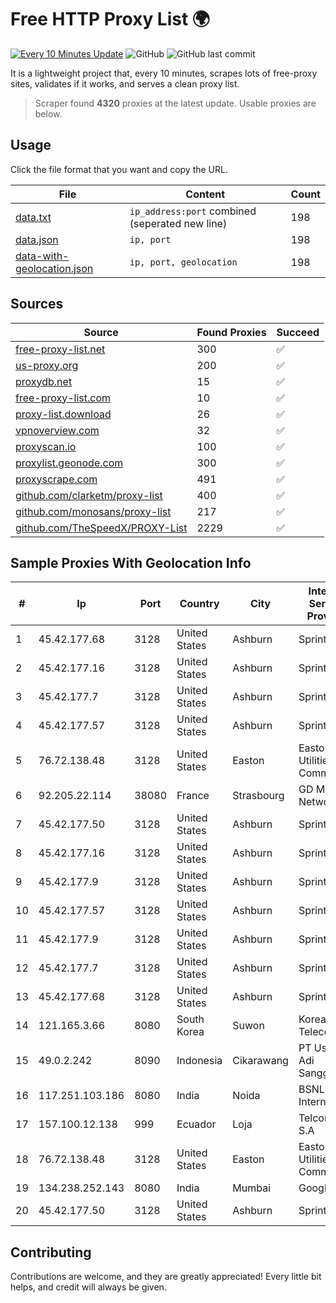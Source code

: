 
# Free HTTP Proxy List 🌍

[![Every 10 Minutes Update](https://github.com/mertguvencli/http-proxy-list/actions/workflows/main.yml/badge.svg?branch=main)](https://github.com/mertguvencli/http-proxy-list/actions/workflows/main.yml)
![GitHub](https://img.shields.io/github/license/mertguvencli/http-proxy-list)
![GitHub last commit](https://img.shields.io/github/last-commit/mertguvencli/http-proxy-list)

It is a lightweight project that, every 10 minutes, scrapes lots of free-proxy sites, validates if it works, and serves a clean proxy list.


> Scraper found **4320** proxies at the latest update. Usable proxies are below.

## Usage

Click the file format that you want and copy the URL.


|File|Content|Count|
|----|-------|-----|
|[data.txt](https://raw.githubusercontent.com/mertguvencli/http-proxy-list/main/proxy-list/data.txt)|`ip_address:port` combined (seperated new line)|198|
|[data.json](https://raw.githubusercontent.com/mertguvencli/http-proxy-list/main/proxy-list/data.json)|`ip, port`|198|
|[data-with-geolocation.json](https://raw.githubusercontent.com/mertguvencli/http-proxy-list/main/proxy-list/data-with-geolocation.json)|`ip, port, geolocation`|198|

## Sources

|Source|Found Proxies|Succeed|
|------|-------------|-------|
|[free-proxy-list.net](https://free-proxy-list.net)|300|✅|
|[us-proxy.org](https://www.us-proxy.org)|200|✅|
|[proxydb.net](http://proxydb.net)|15|✅|
|[free-proxy-list.com](https://free-proxy-list.com/?page=&port=&type%5B%5D=http&type%5B%5D=https&up_time=0&search=Search)|10|✅|
|[proxy-list.download](https://www.proxy-list.download/HTTP)|26|✅|
|[vpnoverview.com](https://vpnoverview.com/privacy/anonymous-browsing/free-proxy-servers)|32|✅|
|[proxyscan.io](https://www.proxyscan.io)|100|✅|
|[proxylist.geonode.com](https://proxylist.geonode.com/api/proxy-list?limit=300&page=1&sort_by=lastChecked&sort_type=desc&protocols=http,https)|300|✅|
|[proxyscrape.com](https://api.proxyscrape.com/v2/?request=displayproxies&protocol=http&timeout=10000&country=all&ssl=all&anonymity=all)|491|✅|
|[github.com/clarketm/proxy-list](https://raw.githubusercontent.com/clarketm/proxy-list/master/proxy-list-raw.txt)|400|✅|
|[github.com/monosans/proxy-list](https://raw.githubusercontent.com/monosans/proxy-list/main/proxies/http.txt)|217|✅|
|[github.com/TheSpeedX/PROXY-List](https://raw.githubusercontent.com/TheSpeedX/PROXY-List/master/http.txt)|2229|✅|


## Sample Proxies With Geolocation Info

|#|Ip|Port|Country|City|Internet Service Provider|
|-|--|----|-------|----|-------------------------|
|1|45.42.177.68|3128|United States|Ashburn|Sprint|
|2|45.42.177.16|3128|United States|Ashburn|Sprint|
|3|45.42.177.7|3128|United States|Ashburn|Sprint|
|4|45.42.177.57|3128|United States|Ashburn|Sprint|
|5|76.72.138.48|3128|United States|Easton|Easton Utilities Commission|
|6|92.205.22.114|38080|France|Strasbourg|GD MASS Network|
|7|45.42.177.50|3128|United States|Ashburn|Sprint|
|8|45.42.177.16|3128|United States|Ashburn|Sprint|
|9|45.42.177.9|3128|United States|Ashburn|Sprint|
|10|45.42.177.57|3128|United States|Ashburn|Sprint|
|11|45.42.177.9|3128|United States|Ashburn|Sprint|
|12|45.42.177.7|3128|United States|Ashburn|Sprint|
|13|45.42.177.68|3128|United States|Ashburn|Sprint|
|14|121.165.3.66|8080|South Korea|Suwon|Korea Telecom|
|15|49.0.2.242|8090|Indonesia|Cikarawang|PT Usaha Adi Sanggoro|
|16|117.251.103.186|8080|India|Noida|BSNL Internet|
|17|157.100.12.138|999|Ecuador|Loja|Telconet S.A|
|18|76.72.138.48|3128|United States|Easton|Easton Utilities Commission|
|19|134.238.252.143|8080|India|Mumbai|Google LLC|
|20|45.42.177.50|3128|United States|Ashburn|Sprint|



## Contributing

Contributions are welcome, and they are greatly appreciated! Every
little bit helps, and credit will always be given.


